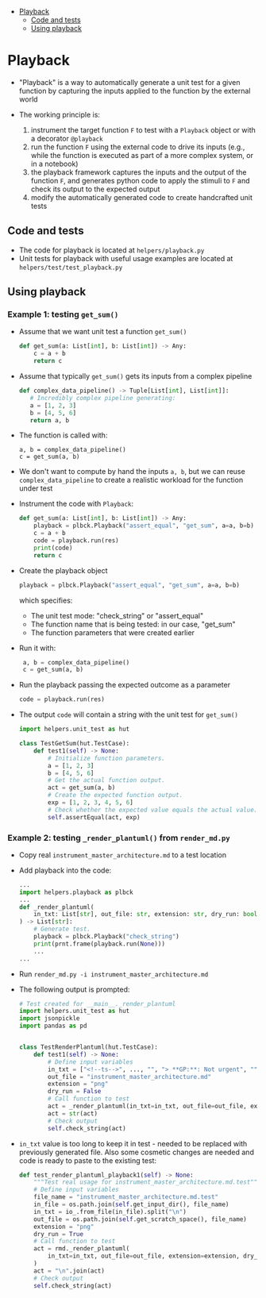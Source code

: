 <!--ts-->
   * [Playback](#playback)
      * [Code and tests](#code-and-tests)
      * [Using playback](#using-playback)


<!--te-->

# Playback

- "Playback" is a way to automatically generate a unit test for a given function
  by capturing the inputs applied to the function by the external world

- The working principle is:
   1) instrument the target function `F` to test with a `Playback` object or with
      a decorator `@playback`
   2) run the function `F` using the external code to drive its inputs (e.g.,
      while the function is executed as part of a more complex system, or in a
      notebook)
   3) the playback framework captures the inputs and the output of the function
      `F`, and generates python code to apply the stimuli to `F` and check its
      output to the expected output
   4) modify the automatically generated code to create handcrafted unit tests

## Code and tests

- The code for playback is located at `helpers/playback.py`
- Unit tests for playback with useful usage examples are located at
  `helpers/test/test_playback.py`

## Using playback

### Example 1: testing `get_sum()`

- Assume that we want unit test a function `get_sum()`
  ```python
  def get_sum(a: List[int], b: List[int]) -> Any:
      c = a + b
      return c
  ```

- Assume that typically `get_sum()` gets its inputs from a complex pipeline
  ```python
  def complex_data_pipeline() -> Tuple[List[int], List[int]]:
     # Incredibly complex pipeline generating:
     a = [1, 2, 3]
     b = [4, 5, 6]
     return a, b
  ```

- The function is called with:
   ```
   a, b = complex_data_pipeline()
   c = get_sum(a, b)
   ```

- We don't want to compute by hand the inputs `a, b`, but we can reuse
  `complex_data_pipeline` to create a realistic workload for the function under
  test

- Instrument the code with `Playback`:

  ```python
  def get_sum(a: List[int], b: List[int]) -> Any:
      playback = plbck.Playback("assert_equal", "get_sum", a=a, b=b)
      c = a + b
      code = playback.run(res)
      print(code)
      return c
  ```

- Create the playback object
  ```python
  playback = plbck.Playback("assert_equal", "get_sum", a=a, b=b)
  ```
  which specifies:
  - The unit test mode: "check_string" or "assert_equal"
  - The function name that is being tested: in our case, "get_sum"
  - The function parameters that were created earlier

- Run it with:
    ```python
     a, b = complex_data_pipeline()
     c = get_sum(a, b)
    ```

- Run the playback passing the expected outcome as a parameter
  ```python
  code = playback.run(res)
  ```

- The output `code` will contain a string with the unit test for `get_sum()`

  ```python
  import helpers.unit_test as hut

  class TestGetSum(hut.TestCase):
      def test1(self) -> None:
          # Initialize function parameters.
          a = [1, 2, 3]
          b = [4, 5, 6]
          # Get the actual function output.
          act = get_sum(a, b)
          # Create the expected function output.
          exp = [1, 2, 3, 4, 5, 6]
          # Check whether the expected value equals the actual value.
          self.assertEqual(act, exp)
  ```

### Example 2: testing `_render_plantuml()` from `render_md.py`

- Copy real `instrument_master_architecture.md` to a test location

- Add playback into the code:
  ```python
  ...
  import helpers.playback as plbck
  ...
  def _render_plantuml(
      in_txt: List[str], out_file: str, extension: str, dry_run: bool
  ) -> List[str]:
      # Generate test.
      playback = plbck.Playback("check_string")
      print(prnt.frame(playback.run(None)))
      ...
  ...
  ```

- Run `render_md.py -i instrument_master_architecture.md`

- The following output is prompted:
  ```python
  # Test created for __main__._render_plantuml
  import helpers.unit_test as hut
  import jsonpickle
  import pandas as pd


  class TestRenderPlantuml(hut.TestCase):
      def test1(self) -> None:
          # Define input variables
          in_txt = ["<!--ts-->", ..., "", "> **GP:**: Not urgent", ""]
          out_file = "instrument_master_architecture.md"
          extension = "png"
          dry_run = False
          # Call function to test
          act = _render_plantuml(in_txt=in_txt, out_file=out_file, extension=extension, dry_run=dry_run)
          act = str(act)
          # Check output
          self.check_string(act)
  ```

- `in_txt` value is too long to keep it in test - needed to be replaced with previously generated file.
  Also some cosmetic changes are needed and code is ready to paste to the existing test:
  ```python
  def test_render_plantuml_playback1(self) -> None:
      """Test real usage for instrument_master_architecture.md.test"""
      # Define input variables
      file_name = "instrument_master_architecture.md.test"
      in_file = os.path.join(self.get_input_dir(), file_name)
      in_txt = io_.from_file(in_file).split("\n")
      out_file = os.path.join(self.get_scratch_space(), file_name)
      extension = "png"
      dry_run = True
      # Call function to test
      act = rmd._render_plantuml(
          in_txt=in_txt, out_file=out_file, extension=extension, dry_run=dry_run
      )
      act = "\n".join(act)
      # Check output
      self.check_string(act)
  ```

